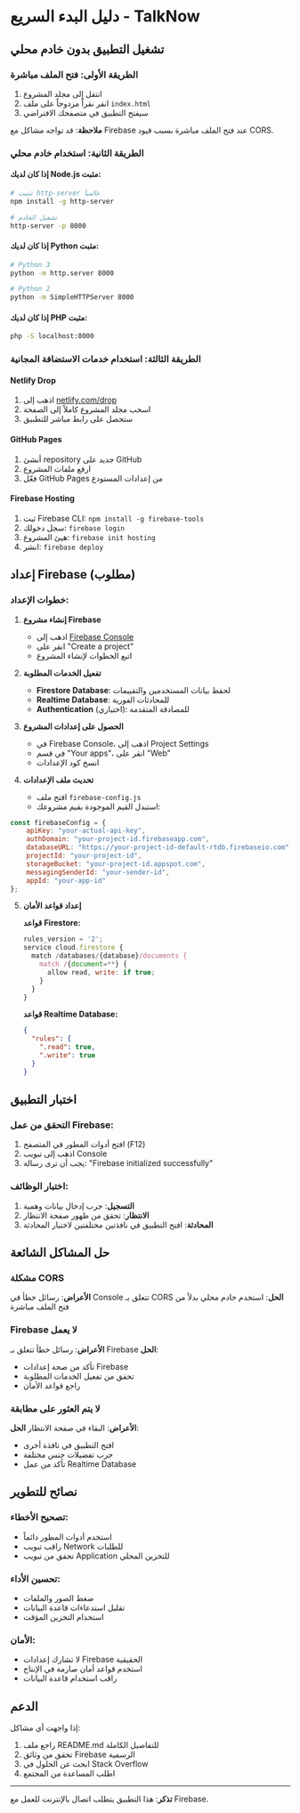 # دليل البدء السريع - TalkNow

## تشغيل التطبيق بدون خادم محلي

### الطريقة الأولى: فتح الملف مباشرة

1. انتقل إلى مجلد المشروع
2. انقر نقراً مزدوجاً على ملف `index.html`
3. سيفتح التطبيق في متصفحك الافتراضي

**ملاحظة**: قد تواجه مشاكل مع Firebase عند فتح الملف مباشرة بسبب قيود CORS.

### الطريقة الثانية: استخدام خادم محلي

#### إذا كان لديك Node.js مثبت:

```bash
# تثبيت http-server عالمياً
npm install -g http-server

# تشغيل الخادم
http-server -p 8000
```

#### إذا كان لديك Python مثبت:

```bash
# Python 3
python -m http.server 8000

# Python 2
python -m SimpleHTTPServer 8000
```

#### إذا كان لديك PHP مثبت:

```bash
php -S localhost:8000
```

### الطريقة الثالثة: استخدام خدمات الاستضافة المجانية

#### Netlify Drop
1. اذهب إلى [netlify.com/drop](https://netlify.com/drop)
2. اسحب مجلد المشروع كاملاً إلى الصفحة
3. ستحصل على رابط مباشر للتطبيق

#### GitHub Pages
1. أنشئ repository جديد على GitHub
2. ارفع ملفات المشروع
3. فعّل GitHub Pages من إعدادات المستودع

#### Firebase Hosting
1. ثبت Firebase CLI: `npm install -g firebase-tools`
2. سجل دخولك: `firebase login`
3. هيئ المشروع: `firebase init hosting`
4. انشر: `firebase deploy`

## إعداد Firebase (مطلوب)

### خطوات الإعداد:

1. **إنشاء مشروع Firebase**
   - اذهب إلى [Firebase Console](https://console.firebase.google.com/)
   - انقر على "Create a project"
   - اتبع الخطوات لإنشاء المشروع

2. **تفعيل الخدمات المطلوبة**
   - **Firestore Database**: لحفظ بيانات المستخدمين والتقييمات
   - **Realtime Database**: للمحادثات الفورية
   - **Authentication** (اختياري): للمصادقة المتقدمة

3. **الحصول على إعدادات المشروع**
   - في Firebase Console، اذهب إلى Project Settings
   - في قسم "Your apps"، انقر على "Web"
   - انسخ كود الإعدادات

4. **تحديث ملف الإعدادات**
   - افتح ملف `firebase-config.js`
   - استبدل القيم الموجودة بقيم مشروعك:

```javascript
const firebaseConfig = {
    apiKey: "your-actual-api-key",
    authDomain: "your-project-id.firebaseapp.com",
    databaseURL: "https://your-project-id-default-rtdb.firebaseio.com",
    projectId: "your-project-id",
    storageBucket: "your-project-id.appspot.com",
    messagingSenderId: "your-sender-id",
    appId: "your-app-id"
};
```

5. **إعداد قواعد الأمان**

   **قواعد Firestore:**
   ```javascript
   rules_version = '2';
   service cloud.firestore {
     match /databases/{database}/documents {
       match /{document=**} {
         allow read, write: if true;
       }
     }
   }
   ```

   **قواعد Realtime Database:**
   ```json
   {
     "rules": {
       ".read": true,
       ".write": true
     }
   }
   ```

## اختبار التطبيق

### التحقق من عمل Firebase:
1. افتح أدوات المطور في المتصفح (F12)
2. اذهب إلى تبويب Console
3. يجب أن ترى رسالة: "Firebase initialized successfully"

### اختبار الوظائف:
1. **التسجيل**: جرب إدخال بيانات وهمية
2. **الانتظار**: تحقق من ظهور صفحة الانتظار
3. **المحادثة**: افتح التطبيق في نافذتين مختلفتين لاختبار المحادثة

## حل المشاكل الشائعة

### مشكلة CORS
**الأعراض**: رسائل خطأ في Console تتعلق بـ CORS
**الحل**: استخدم خادم محلي بدلاً من فتح الملف مباشرة

### Firebase لا يعمل
**الأعراض**: رسائل خطأ تتعلق بـ Firebase
**الحل**: 
- تأكد من صحة إعدادات Firebase
- تحقق من تفعيل الخدمات المطلوبة
- راجع قواعد الأمان

### لا يتم العثور على مطابقة
**الأعراض**: البقاء في صفحة الانتظار
**الحل**:
- افتح التطبيق في نافذة أخرى
- جرب تفضيلات جنس مختلفة
- تأكد من عمل Realtime Database

## نصائح للتطوير

### تصحيح الأخطاء:
- استخدم أدوات المطور دائماً
- راقب تبويب Network للطلبات
- تحقق من تبويب Application للتخزين المحلي

### تحسين الأداء:
- ضغط الصور والملفات
- تقليل استدعاءات قاعدة البيانات
- استخدام التخزين المؤقت

### الأمان:
- لا تشارك إعدادات Firebase الحقيقية
- استخدم قواعد أمان صارمة في الإنتاج
- راقب استخدام قاعدة البيانات

## الدعم

إذا واجهت أي مشاكل:
1. راجع ملف README.md للتفاصيل الكاملة
2. تحقق من وثائق Firebase الرسمية
3. ابحث عن الحلول في Stack Overflow
4. اطلب المساعدة من المجتمع

---

**تذكر**: هذا التطبيق يتطلب اتصال بالإنترنت للعمل مع Firebase.